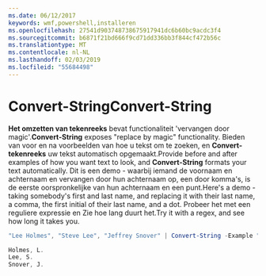 ```yaml
---
ms.date: 06/12/2017
keywords: wmf,powershell,installeren
ms.openlocfilehash: 27541d903748738675917941dc6b60bc9acdc3f4
ms.sourcegitcommit: b6871f21bd666f9cd71dd336bb3f844cf472b56c
ms.translationtype: MT
ms.contentlocale: nl-NL
ms.lasthandoff: 02/03/2019
ms.locfileid: "55684498"
---
```

# <a name="convert-string"></a><span data-ttu-id="6dd22-102">Convert-String</span><span class="sxs-lookup"><span data-stu-id="6dd22-102">Convert-String</span></span>
<span data-ttu-id="6dd22-103">**Het omzetten van tekenreeks** bevat functionaliteit 'vervangen door magic'.</span><span class="sxs-lookup"><span data-stu-id="6dd22-103">**Convert-String** exposes "replace by magic" functionality.</span></span> <span data-ttu-id="6dd22-104">Bieden van voor en na voorbeelden van hoe u tekst om te zoeken, en **Convert-tekenreeks** uw tekst automatisch opgemaakt.</span><span class="sxs-lookup"><span data-stu-id="6dd22-104">Provide before and after examples of how you want text to look, and **Convert-String** formats your text automatically.</span></span> <span data-ttu-id="6dd22-105">Dit is een demo - waarbij iemand de voornaam en achternaam en vervangen door hun achternaam op, een door komma's, is de eerste oorspronkelijke van hun achternaam en een punt.</span><span class="sxs-lookup"><span data-stu-id="6dd22-105">Here's a demo - taking somebody's first and last name, and replacing it with their last name, a comma, the first initial of their last name, and a dot.</span></span> <span data-ttu-id="6dd22-106">Probeer het met een reguliere expressie en Zie hoe lang duurt het.</span><span class="sxs-lookup"><span data-stu-id="6dd22-106">Try it with a regex, and see how long it takes you.</span></span>

```powershell
"Lee Holmes", "Steve Lee", "Jeffrey Snover" | Convert-String -Example "Bill Gates=Gates, B.","John Smith=Smith, J."

Holmes, L.
Lee, S.
Snover, J.
```
